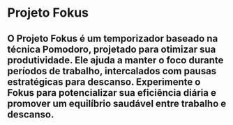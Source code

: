 # Projeto Fokus

## O Projeto Fokus é um temporizador baseado na técnica Pomodoro, projetado para otimizar sua produtividade. Ele ajuda a manter o foco durante períodos de trabalho, intercalados com pausas estratégicas para descanso. Experimente o Fokus para potencializar sua eficiência diária e promover um equilíbrio saudável entre trabalho e descanso.
